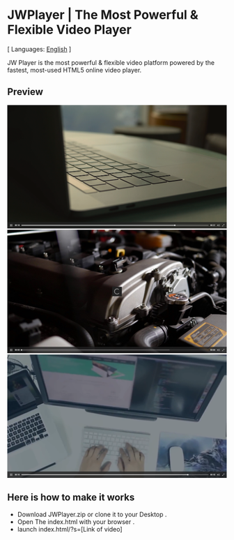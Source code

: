 # JWPlayer | The Most Powerful & Flexible Video Player

[ Languages: [English](README.md) ]

JW Player is the most powerful & flexible video platform powered by the fastest, most-used HTML5 online video player.


## Preview

![1](https://github.com/stakiedd/JWPlayer/blob/master/images/preview1.png)
![2](https://github.com/stakiedd/JWPlayer/blob/master/images/preview2.png)
![3](https://github.com/stakiedd/JWPlayer/blob/master/images/preview3.png)

## Here is how to make it works

* Download JWPlayer.zip or clone it to your Desktop .
* Open The index.html with your browser .
* launch index.html/?s=[Link of video]
